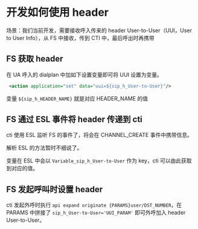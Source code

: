 # 开发如何使用 header

场景：我们当前开发，需要接收呼入传来的 header User-to-User（UUI，User to User Info），从 FS 中接收，传到 CTI 中，最后呼出时再携带

## FS 获取 header

在 UA 呼入的 dialplan 中加如下设置变量即可将 UUI 设置为变量。

```xml
 <action application="set" data="uui=${sip_h_User-to-User}"/>
```

变量 `${sip_h_HEADER_NAME}` 就是对应 HEADER_NAME 的值

## FS 通过 ESL 事件将 header 传递到 cti

cti 使用 ESL 监听 FS 的事件了，将会在 CHANNEL_CREATE 事件中携带信息。

解析 ESL 的方法暂时不细说了。

变量在 ESL 中会以 `Variable_sip_h_User-to-User` 作为 key，cti 可以由此获取到对应的值。

## FS 发起呼叫时设置 header

cti 发起外呼时执行 `api expand originate {PARAMS}user/DST_NUMBER`，在 PARAMS 中拼接了 `sip_h_User-to-User='UUI_PARAM'` 即可外呼加入 header User-to-User。
